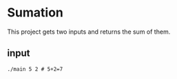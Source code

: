 # Sumation

This project gets two inputs and returns the sum of them.

## input

```shell
./main 5 2 # 5+2=7
```
